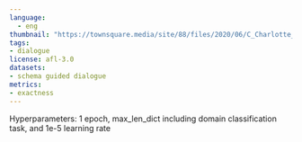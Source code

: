 ```yaml
---
language: 
  - eng
thumbnail: "https://townsquare.media/site/88/files/2020/06/C_Charlotte_RGB_7484.jpg"
tags:
- dialogue
license: afl-3.0
datasets:
- schema guided dialogue
metrics:
- exactness
---
```



Hyperparameters: 1 epoch, max_len_dict including domain classification task, and 1e-5 learning rate